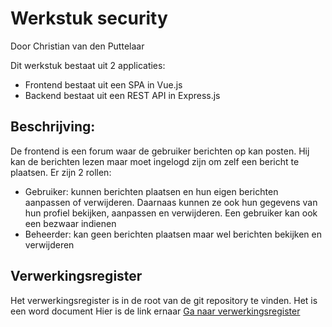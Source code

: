# Werkstuk security
Door Christian van den Puttelaar

Dit werkstuk bestaat uit 2 applicaties:
* Frontend bestaat uit een SPA in Vue.js
* Backend bestaat uit een REST API in Express.js

## Beschrijving:
De frontend is een forum waar de gebruiker berichten op kan posten. 
Hij kan de berichten lezen maar moet ingelogd zijn om zelf een bericht te plaatsen.
Er zijn 2 rollen:
* Gebruiker: kunnen berichten plaatsen en hun eigen berichten aanpassen of verwijderen. Daarnaas kunnen ze ook hun gegevens van hun profiel bekijken, aanpassen en verwijderen. Een gebruiker kan ook een bezwaar indienen
* Beheerder: kan geen berichten plaatsen maar wel berichten bekijken en verwijderen

## Verwerkingsregister
Het verwerkingsregister is in de root van de git repository te vinden. Het is een word document
Hier is de link ernaar
[Ga naar verwerkingsregister](https://github.com/Gitisfun/securitywerkstuk/blob/master/Verwerkingsregister.docx)
